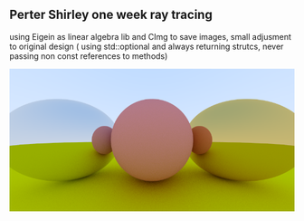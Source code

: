 
## Perter Shirley one week ray tracing

using Eigein as linear algebra lib  and CImg to save images, small adjusment to original design ( using std::optional and always returning strutcs, never passing non const references to methods)

![alt text](./ray.bmp)
